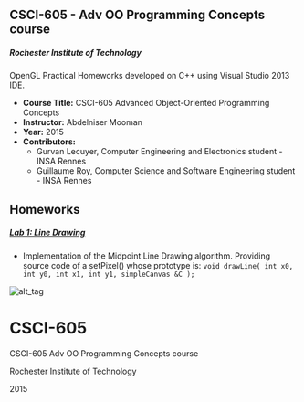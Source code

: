 CSCI-605 - Adv OO Programming Concepts course
--------

##### Rochester Institute of Technology
OpenGL Practical Homeworks developed on C++ using Visual Studio 2013 IDE.

* **Course Title:** CSCI-605 Advanced Object-Oriented Programming Concepts
* **Instructor:** Abdelniser Mooman 
* **Year:** 2015
* **Contributors:**
  * Gurvan Lecuyer, Computer Engineering and Electronics student - INSA Rennes
  * Guillaume Roy, Computer Science and Software Engineering student - INSA Rennes

Homeworks
----
##### <a href="https://github.com/guroy/CSCI-510/tree/master/CSCI-510/Lab%201%20-%20Line%20Drawing">Lab 1: Line Drawing</a>
* Implementation of the Midpoint Line Drawing algorithm. Providing source code of a setPixel() whose prototype is:
```void drawLine( int x0, int y0, int x1, int y1, simpleCanvas &C );```

![alt_tag](http://nodim.fr/host/course/cg/lab1.png)

# CSCI-605
CSCI-605 Adv OO Programming Concepts course

Rochester Institute of Technology

2015
